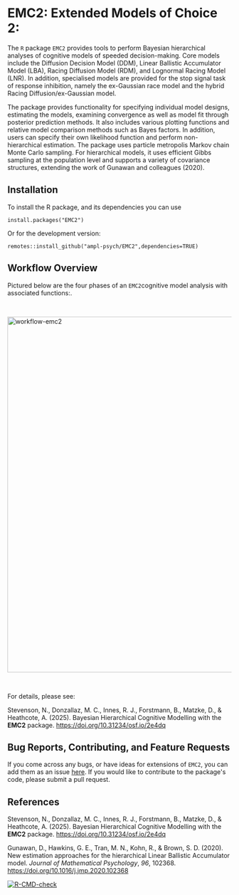 # EMC2: Extended Models of Choice 2:

The `R` package `EMC2` provides tools to perform Bayesian hierarchical analyses of cognitive models of speeded decision-making.
Core models include the Diffusion Decision Model (DDM), Linear Ballistic Accumulator Model (LBA), Racing Diffusion Model (RDM), and Lognormal Racing Model (LNR).
In addition, specialised models are provided for the stop signal task of response inhibition, namely the ex-Gaussian race model and the hybrid Racing Diffusion/ex-Gaussian model.

The package provides functionality for specifying individual model designs, estimating the models, examining convergence as well as model fit through posterior prediction methods.
It also includes various plotting functions and relative model comparison methods such as Bayes factors.
In addition, users can specify their own likelihood function and perform non-hierarchical estimation.
The package uses particle metropolis Markov chain Monte Carlo sampling. For hierarchical models, it uses efficient Gibbs sampling at the population level and supports a variety of covariance structures, extending the work of Gunawan and colleagues (2020).  

## Installation

To install the R package, and its dependencies you can use

`install.packages("EMC2")`

Or for the development version:

`remotes::install_github("ampl-psych/EMC2",dependencies=TRUE)`

## Workflow Overview

Pictured below are the four phases of an `EMC2`cognitive model analysis with associated functions:.  

&nbsp;

<img width="800" alt="workflow-emc2" src="https://github.com/user-attachments/assets/53ef4499-1cad-4ab8-8e63-a3bcba24d94d">

&nbsp;

For details, please see: 

Stevenson, N., Donzallaz, M. C., Innes, R. J., Forstmann, B., Matzke, D., & Heathcote, A. (2025). Bayesian Hierarchical Cognitive Modelling with the **EMC2** package. https://doi.org/10.31234/osf.io/2e4dq

## Bug Reports, Contributing, and Feature Requests

If you come across any bugs, or have ideas for extensions of `EMC2`, you can add them as an issue [here](https://github.com/ampl-psych/EMC2/issues). If you would like to contribute to the package's code, please submit a pull request.

## References

Stevenson, N., Donzallaz, M. C., Innes, R. J., Forstmann, B., Matzke, D., & Heathcote, A. (2025). Bayesian Hierarchical Cognitive Modelling with the **EMC2** package. https://doi.org/10.31234/osf.io/2e4dq

Gunawan, D., Hawkins, G. E., Tran, M. N., Kohn, R., & Brown, S. D. (2020). New estimation approaches for the hierarchical Linear Ballistic Accumulator model. *Journal of Mathematical Psychology*, *96*, 102368. https://doi.org/10.1016/j.jmp.2020.102368


<!-- badges: start -->

[![R-CMD-check](https://github.com/ampl-psych/EMC2/actions/workflows/R-CMD-check.yaml/badge.svg)](https://github.com/ampl-psych/EMC2/actions/workflows/R-CMD-check.yaml)

<!-- badges: end -->
